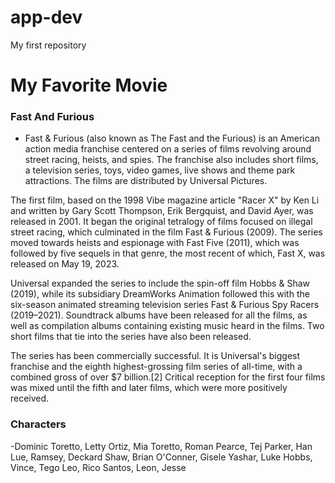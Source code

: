 # app-dev
My first repository
# My Favorite Movie
### Fast And Furious
- Fast & Furious (also known as The Fast and the Furious) is an American action media franchise centered on a series of films revolving around street racing, heists, and spies. The franchise also includes short films, a television series, toys, video games, live shows and theme park attractions. The films are distributed by Universal Pictures.

The first film, based on the 1998 Vibe magazine article "Racer X" by Ken Li and written by Gary Scott Thompson, Erik Bergquist, and David Ayer, was released in 2001. It began the original tetralogy of films focused on illegal street racing, which culminated in the film Fast & Furious (2009). The series moved towards heists and espionage with Fast Five (2011), which was followed by five sequels in that genre, the most recent of which, Fast X, was released on May 19, 2023.

Universal expanded the series to include the spin-off film Hobbs & Shaw (2019), while its subsidiary DreamWorks Animation followed this with the six-season animated streaming television series Fast & Furious Spy Racers (2019–2021). Soundtrack albums have been released for all the films, as well as compilation albums containing existing music heard in the films. Two short films that tie into the series have also been released.

The series has been commercially successful. It is Universal's biggest franchise and the eighth highest-grossing film series of all-time, with a combined gross of over $7 billion.[2] Critical reception for the first four films was mixed until the fifth and later films, which were more positively received.
### Characters
-Dominic Toretto, Letty Ortiz, Mia Toretto, Roman Pearce, Tej Parker, Han Lue, Ramsey, Deckard Shaw, Brian O'Conner, Gisele Yashar, Luke Hobbs, Vince, Tego Leo, Rico Santos, Leon, Jesse

